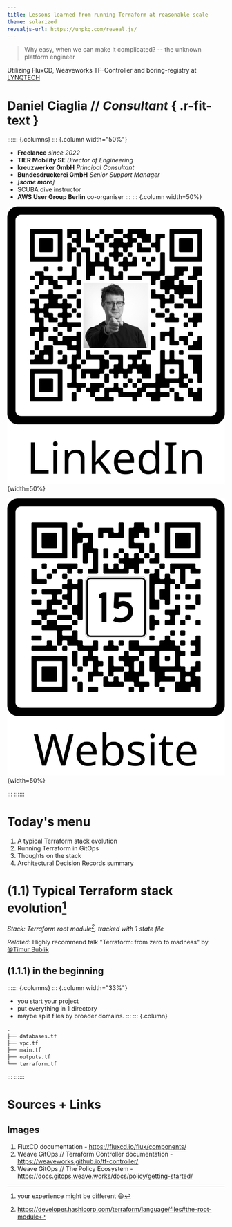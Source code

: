 ```yaml
---
title: Lessons learned from running Terraform at reasonable scale
theme: solarized
revealjs-url: https://unpkg.com/reveal.js/
---
```


> Why easy, when we can make it complicated?
> -- the unknown platform engineer

Utilizing FluxCD, Weaveworks TF-Controller and boring-registry at [LYNQTECH](https://www.lynq.tech/)

# Daniel Ciaglia // _Consultant_ { .r-fit-text }

:::::: {.columns}
::: {.column width="50%"}

- **Freelance**
  _since 2022_
- **TIER Mobility SE**
  _Director of Engineering_ 
- **kreuzwerker GmbH**
  _Principal Consultant_
- **Bundesdruckerei GmbH**
  _Senior Support Manager_
- _[**some more**]_
- SCUBA dive instructor
- **AWS User Group Berlin**
  co-organiser
:::
::: {.column width=50%}

![](assets/qr-linkedin.png){width=50%}

![](assets/qr-sigterm.png){width=50%}

:::
::::::

# Today's menu

1. A typical Terraform stack evolution
2. Running Terraform in GitOps
3. Thoughts on the stack
4. Architectural Decision Records summary

# (1.1) Typical Terraform stack evolution[^1]

_Stack: Terraform root module[^2], tracked with 1 state file_

_Related_: Highly recommend talk "Terraform: from zero to madness" by [@Timur Bublik](https://sessionize.com/timur-bublik/)

## (1.1.1) in the beginning

:::::: {.columns}
::: {.column width="33%"}

- you start your project
- put everything in 1 directory
- maybe split files by broader domains.
:::
::: {.column}

```text
.
├── databases.tf
├── vpc.tf
├── main.tf
├── outputs.tf
└── terraform.tf
```
:::
::::::

# Sources + Links

## Images
1. FluxCD documentation - https://fluxcd.io/flux/components/
2. Weave GitOps // Terraform Controller documentation - https://weaveworks.github.io/tf-controller/
3. Weave GitOps // The Policy Ecosystem - https://docs.gitops.weave.works/docs/policy/getting-started/

[^1]: your experience might be different :smile:

[^2]: https://developer.hashicorp.com/terraform/language/files#the-root-module

[^3]: https://en.wikipedia.org/wiki/Don%27t_repeat_yourself

[^4]: HashiTalks DACH 2020 - [Opinionated terraform modules and a registry](https://www.sigterm.de/2020/12/03/hashitalks-dach/)

[^5]: [How TIER switched paradigms - from team- to service-centric](https://tier.engineering/How-TIER-switched-paradigms-from-team-to-service-centric-Part-1)

[^6]: [Sensitive Data in State](https://developer.hashicorp.com/terraform/language/state/sensitive-data)

[^7]: [TF-CIX as an approach to share information between terraform stacks](https://www.sigterm.de/2021/09/02/tier-infra-part-3/)

[^8]: https://fluxcd.io/flux/components/

[^9]: https://github.com/weaveworks/tf-controller

[^10]: https://fluxcd.io/flux/components/kustomize/kustomizations/#post-build-variable-substitution/

[^11]: https://github.com/weaveworks/weave-gitops and https://docs.gitops.weave.works/

[^12]: https://fluxcd.io/flux/cmd/flux\_push\_artifact/

[^13]: https://www.opentofu.org/

[^14]: https://github.com/weaveworks/tf-controller/releases/tag/v0.16.0-rc.3

[^15]: Introducing the BACK Stack! - https://www.youtube.com/watch?v=SMlR12uwMLs

[^16]: [https://external-secrets.io/](https://external-secrets.io/latest/), [stakater/Reloader](https://github.com/stakater/Reloader)

[^17]: [Weave Policy Engine](https://docs.gitops.weave.works/docs/policy/intro/), [Integrate TF Controller with Flux Receivers and Alerts](https://weaveworks.github.io/tf-controller/use-tf-controller/flux-receiver-and-alert/), [Open Policy Agent](https://www.openpolicyagent.org/)

[^18]: _**Please note**: As the tf-runner ServiceAccount is usually very powerful, do not run it in an accessible namespace!_